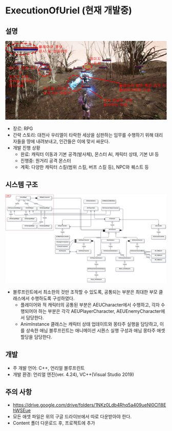 # ExecutionOfUriel (현재 개발중)

## 설명

![image01_info.jpg](./Media/image01_info.jpg)

* 장르: RPG
* 간략 스토리: 대천사 우리엘이 타락한 세상을 심판하는 임무를 수행하기 위해 대리자들을 땅에 내려보내고, 인간들은 이에 맞서 싸운다.
* 개발 진행 상황
	* 완료: 캐릭터 이동과 기본 공격(발사체), 몬스터 AI, 캐릭터 상태, 기본 UI 등
	* 진행중: 원거리 공격 몬스터
	* 계획: 다양한 캐릭터 스킬(범위 스킬, 버프 스킬 등), NPC와 퀘스트 등

## 시스템 구조

![uml.jpg](./Media/uml.jpg)

* 블루프린트에서 최소한의 것만 조작할 수 있도록, 공통되는 부분은 최대한 부모 클래스에서 수행하도록 구성하였다.
	* 플레이어와 적 캐릭터의 공통된 부분은 AEUCharacter에서 수행하고, 각자 수행되어야 하는 부분은 각각 AEUPlayerCharacter, AEUEnemyCharacter에서 담당한다.
	* AnimInstance 클래스는 캐릭터 상태 업데이트와 몽타주 실행을 담당하고, 이를 상속한 애님 블루프린트는 애니메이션 시퀀스 실행 구성과 애님 몽타주 애셋 할당을 담당한다.

## 개발

* 주 개발 언어: C++, 언리얼 블루프린트
* 개발 환경: 언리얼 엔진(ver. 4.24), VC++(Visual Studio 2019)

## 주의 사항

* https://drive.google.com/drive/folders/1NKz0Ldb4Rhq5a409ueNI0CI18EhWSEue
* 모든 애셋 파일은 위의 구글 드라이브에서 따로 다운받아야 한다.
* Content 폴더 다운로드 후, 프로젝트에 추가
